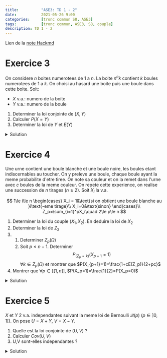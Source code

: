```yaml
---
title:          "ASE3: TD 1 - 2"
date:           2021-05-26 9:00
categories:     [tronc commun S8, ASE3]
tags:           [tronc commun, ASE3, S8, couple]
description: TD 1 - 2
---
```

Lien de la [note Hackmd](https://hackmd.io/@lemasymasa/SJQQ7uoF_)

# Exercice 3
On considere $n$ boites numerotees de $1$ a $n$.
La boite $n^{o}k$ contient $k$ boules numerotees de $1$ a $k$. On choisi au hasard une boite puis une boule dans cette boite.
Soit:
- $X$ v.a.: numero de la boite
- $Y$ v.a.: numero de la boule

1. Determiner la loi conjointe de $(X,Y)$
2. Calculer $P(X=Y)$
3. Determiner la loi de $Y$ et $E(Y)$

<details markdown="1">
<summary>Solution</summary>

1.

**Loi conjointe**

$$
X(\Omega) = [[1,n]]\\
Y(\Omega) = [[1,n]]
$$

$$
\begin{aligned}
\begin{matrix}
\forall i\in X(\Omega)\\
\forall j\in Y(\Omega)
\end{matrix}\Biggr\}
P((X=i)\cap(Y=j))&=P_{(X=i)}(Y=j)P(X=i)\quad\text{Loi conditionnelle}\\
&=\frac{1}{i}\times\frac{1}{n}\quad\text{si } j\le i
\end{aligned}\\
\begin{cases}
P((X=i)\cap(Y=j))=\frac{1}{in} &\text{si }j\le i\\
P((X=i)\cap(Y=j))=0 &\text{si } j\gt i
\end{cases}
$$

2.

$$
\underbrace{(X=Y)}_{\text{evenement}} = \cup_{i=1}^n\biggr((X=i)\cap(Y=i)\biggr)\\
\begin{aligned}
P(X=Y)&=\sum_{i=1}^nP((X=i)\cap(Y=i))\\
&=\sum_{i=1}^n\frac{1}{in}=\color{green}{\frac{1}{n}\sum_{i=1}^n\frac{1}{i}}
\end{aligned}
$$

3.

**Loi marginale de $Y$**

$$
\begin{aligned}
\forall j\in[[1,n]]\quad P(Y=j)&=\sum_{i=1}^nP((X=i)\cap(Y=j))\\
&= \sum_{i=j}^n\frac{1}{in}=\color{red}{\frac{1}{n}\sum_{i=j}^n\frac{1}{i}}
\end{aligned}
$$

$$
\begin{aligned}
E(Y)&=\sum_{j=1}^njP(Y=j)\\
&= \sum_{j=1}\frac{1}{n}\sum_{i=j}^n\frac{1}{i}\\
&= \frac{1}{n}\sum_{j=1}^nj\sum_{i=j}^n\frac{1}{i}
\end{aligned}
$$

<div class="alert alert-success" role="alert" markdown="1">
$$
P(Y=j)=\frac{1}{n}\sum_{i=j}^n\frac{1}{i}\quad\forall j\in\mathbb N^*=Y(\Omega)\\
$$
</div>

$$
\begin{aligned}
E(Y)&=\sum_{j=1}^njP(Y=j)\\
&= \sum_{j=1}^nj\frac{1}{n}\sum_{i=j}^n\frac{1}{i}\\
&= \frac{1}{n}\sum_{i=1}^n\frac{1}{i}\sum_{j=1}^ij\quad\text{inversion des sommes et } i\ge j\\
&= \frac{1}{n}\sum_{i=1}^n\frac{1}{i}\frac{i(i+1)}{2}\\
&=\frac{1}{2n}\sum_{i=1}^n(i+1)\\
&=\frac{1}{2n}\biggr(\frac{n(n+1)}{2}+n\biggr)
\end{aligned}
$$

<div class="alert alert-success" role="alert" markdown="1">
$$
E(Y) = \frac{1}{4}(n+3)=\frac{n+3}{4}
$$
</div>

</details>

# Exercice 4

Une urne contient une boule blanche et une boule noire, les boules etant indiscernables au toucher. On y preleve une boule, chaque boule ayant la meme probabilite d'etre tiree. 
On note sa couleur et on la remet dans l'urne avec $c$ boules de la meme couleur.
On repete cette experience, on realise une succession de $n$ tirages ($n\ge 2$).
Soit $X_i$ la v.a. 

$$
1\le i\le n
\begin{cases}
    X_i = 1&\text{si on obtient une boule blanche au }i\text{-eme tirage}\\
    X_i=0&\text{sinon}
\end{cases}\\
Z_p=\sum_{i=1}^pX_i\quad 2\le p\le n
$$

1. Determiner la loi du couple $(X_1,X_2)$. En deduire la loi de $X_2$
2. Determiner la loi de $Z_2$
3. 
    1. Determiner $Z_p(\Omega)$
    2. Soit $p\le n-1$. Determiner $$P_{(Z_p=k)}(X_{p+1}=1)$$ $\forall k\in Z_p(\Omega)$ et montrer que $P(X_{p+1}=1)=\frac{1+cE(Z_p)}{2+pc}$
4. Montrer que $\forall p\in[[1,n]]$, $P(X_p=1)=\frac{1}{2}=P(X_p=0)$

<details markdown="1">
<summary>Solution</summary>

1.

$X_1$ suit la loi de Bernouilli $\mathcal B(\frac{1}{2})$. On cherche $P((X_1=i)\cap(X_2=j))$.

$$
X_1(\Omega)=[[0,1]]\\
X_2(\Omega)=[[0,1]]\\
$$

**$1^{er}$ cas: $i\neq j$**

$$
\begin{aligned}
P((X_1=i)\cap(X_2=j))&=P(X_2=j/X_1=i)P(X_1=i)\quad P(X_1=i)=\frac{1}{2}\\
&=\frac{1}{2+c}\times\frac{1}{2}
\end{aligned}
$$

**$2^e$ cas: $i=j$**

$$
\begin{aligned}
P((X_1=i)\cap(X_2=j))&=P(X_2=j/X_1=i)P(X_1=i)\\
&= \biggr(\frac{1+c}{2+c}\biggr)\times\frac{1}{2}
\end{aligned}
$$

|$X_2$ \ $X_1$|$0$|$1$|Loi de $X_1$|
|-----------|---|---|------------|
|$0$|$\frac{1+c}{2(2+c)}$|$\frac{1}{2(2+c)}$|$\frac{1}{2}$|
|$1$|$\frac{1}{2(2+c)}$|$\frac{1+c}{2(2+c)}$|$\frac{1}{2}$|
|Loi de $X_2$|$\frac{1}{2}$|$\frac{1}{2}$|$1$|

<div class="alert alert-success" role="alert" markdown="1">
Donc $X_2\to\mathcal B(\frac{1}{2})$
</div>

2.

$$
Z_2=X_1+X_2\\
Z_2(\Omega)=[[0,2]]\\
$$

$$
\begin{aligned}
P(Z_2=0)&=P((X_1=0)\cap(X_2=0))\\
&=\color{green}{\frac{1+c}{2(2+c)}}\\
P(Z_2=1)&=P((X_1=0)\cap(X_2=1)) + P((X_1=1)\cap(X_2=0))\\
&= \color{green}{\frac{1}{2+c}}\\
P(Z_2=2)&=P((X_1=1)\cap(X_2=1))\\
&=\color{green}{\frac{1+c}{2(2+c)}}
\end{aligned}
$$

3.1.

$$
Z_p=\sum_{i=1}X_i\\
Z_p(\Omega)=[[0,p]]
$$

3.2.

$$
p\le n-1\quad P_{(Z_p=k)}(X_{p+1}=1)=  \quad \forall k\in\mathbb Z_p(\Omega)
$$

Sachant que $(Z_p=k)$ est realise: $k$ boules blanches ont ete tirees au cours des $p$ premiers tirages (donc on a remis $kc$ boules blanches dans l'urne) et $p-k$ boules noires ont ete tirees (donc on a remis $(p-k)c$ boules noires).
Donc au total l'urne contient $2+kc+(p-k)c=2+pc$ boules dont $(1+kc)$ boules blanches.

<div class="alert alert-success" role="alert" markdown="1">

$$
P_{(Z_p=k)}(X_{p+1}=1)=\frac{1+kc}{2+pc}
$$

</div>

$$
\begin{aligned}
(X_{p+1}=1)&=U_{k=0}^p((X_{p+1}=1)\cap(Z_p=k))\\
P(X_{p+1}=1)&=\sum_{k=0}^pP((X_{p+1}=1)\cap(Z_p=k))\\
&=\sum_{k=0}^pP_{(Z_p=k)}(X_{p+1}=1)P(Z_p=k)\\
&= \sum_{k=0}^p\biggr(\frac{1+kc}{2+pc}\biggr)P(Z_p=k)\\
&= \frac{1}{2+pc}\biggr(\sum_{k=0}^pP(Z_p=k)+c\sum_{k=0}^pkP(Z_p=k)\biggr)\\
&=\color{green}{\frac{1}{2+pc}(1+cE(Z_p))}
\end{aligned}
$$

4.

$$
\forall p\in [[1,n]]\quad P(X_p=1)=\frac{1}{2}=P(X_p=c)
$$

Matrices resultat par recurrence sur ~~slurp~~ sur $p$:

Soit $R(p)$ la propriete: $P(X_p=1)=\frac{1}{2}$, $R(1)$, $R(2)$ vraies ($1^{ere}$ question)

**Hypothese:** Supposons que $R(1)$, $R(2)$,..., $R(p)$ vraies.

$$
\begin{aligned}
P(X_{p+1}) = \frac{1+cE(Z_p)}{2+pc}\quad\text{or } E(Z_p)&=E(\sum_{i=1}^pX_i) \\
&= \sum_{i=1}^pE(X_i)\\
&=\sum_{i=1}^p\frac{1}{2}\quad\text{car } X_i\to\mathcal B(\frac{1}{2})\quad 1\le i\le p \text{ (hypothese)}\\
&=\color{red}{p\times\frac{1}{2}=\frac{p}{2}}\\
\end{aligned}\\
\begin{aligned}
P(X_{p+1})&=\frac{1+cE(Z_p)}{2+pc}\\
&=\frac{1+c\frac{p}{2}}{2+pc}\\
\end{aligned}
$$

<div class="alert alert-success" role="alert" markdown="1">

$$
P(X_{p+1}=1)=\frac{1}{2}
$$

</div>

</details>

# Exercice 5

$X$ et $Y$ 2 v.a. independantes suivant la meme loi de Bernoulli $\mathcal B(p)$ ($p\in]0,1[$).
On pose $U=X+Y$, $V=X-Y$.

1. Quelle est la loi conjointe de $(U,V)$ ?
2. Calculer $Cov(U,V)$
3. U,V sont-elles independantes ?

<details markdown="1">
<summary>Solution</summary>

1.

$U(\Omega)=[[0,2]]$, $V(\Omega)=[[-1,1]]$

$$
P((U=i)\cap(V=j))\quad
\begin{cases}
&\forall i\in[[0,2]]\\
&\forall j\in[[-1,1]]
\end{cases}\\
\begin{cases}
U=X+Y\Rightarrow X=\frac{U+V}{2}\\
V=X-Y\Rightarrow Y=\frac{U-V}{2}
\end{cases}\\
\begin{aligned}
P((U=i)\cap(V=j))&=P\biggr(\biggr(X=\frac{i+j}{2}\biggr)\cap\biggr(Y=\frac{i-j}{2}\biggr)\biggr)\\
&= P\biggr(X=\frac{i+j}{2}\biggr)P\biggr(Y=\frac{i-j}{2}\biggr)\color{red}{\text{ car } X\text{ et }Y\text{ sont independantes}}
\end{aligned}
$$

|$U$ / $V$|$-1$|$0$|$1$|Loi de $U$|
|---------|----|---|---|----------|
|$0$|$0$|$q^2$|$0$|$q^2$|
|$1$|$qp$|$0$|$pq$|$2pq$|
|$2$|$0$|$p^2$|$0$|$p^2$|
|Loi de $V$|$qp$|$p^2+q^2$|$pq$|$1$|

*Exemple*:

$$
\begin{cases}
U\Rightarrow1=i\\
V\Rightarrow-1=j
\end{cases}\Rightarrow
\begin{cases}
\frac{i+j}{2}=\frac{1-1}{2}=0\\
\frac{i-j}{2}=\frac{1+1}{2}=1\\
\end{cases}\Rightarrow
\begin{cases}
P(X=0)=q\\
P(Y=1)=p
\end{cases}\biggr\}qp
$$

2.

<div class="alert alert-info" role="alert" markdown="1">
**Rappel**
La covariance est une forme *bilineaire symetrique definie positive* (produit scalaire sur l'espace des v.a.)
</div>

$$
\begin{aligned}
Cov(U,V)&=Cov(X+Y,X-Y)\quad\color{red}{\text{bilineaire}}\\
&=Cov(X,X)-\underbrace{Cov(X,Y) + Cov(Y,X)}_{0 = \text{ par symetrie}} - Cov(Y,Y)\\
&= Cov(X,X)-Cov(Y,Y)\quad
\end{aligned}\\
\begin{aligned}
\text{or: } Cov(X,Y)&=E(X.Y)-E(X)E(Y)\\
\Rightarrow Cov(X,X)&=E(X.X)-(E(X))^2\\
&=V(X)
\end{aligned}\\
\begin{aligned}
Cov(U,V)&=V(X)-V(Y)\\
&=0\quad\color{red}{\text{car meme loi}}
\end{aligned}
$$

<div class="alert alert-danger" role="alert" markdown="1">

Independantes $\Rightarrow$ $Cov(X,Y)=0$

$Cov(X,Y)\Rightarrow$ independantes

</div>

3.

**Independance ?**

$$
P((U=0)\cap(V=-1))=0\neq P(U=0)P(V=-1)=q^3p
$$

<div class="alert alert-success" role="alert" markdown="1">
Donc $U$ et $V$ ne sont pas independantes.
</div>

</details>
